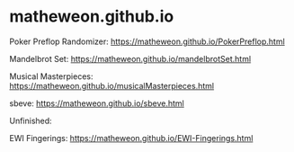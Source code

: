 # matheweon.github.io

Poker Preflop Randomizer: https://matheweon.github.io/PokerPreflop.html

Mandelbrot Set: https://matheweon.github.io/mandelbrotSet.html

Musical Masterpieces: https://matheweon.github.io/musicalMasterpieces.html

sbeve: https://matheweon.github.io/sbeve.html



Unfinished:

EWI Fingerings: https://matheweon.github.io/EWI-Fingerings.html
